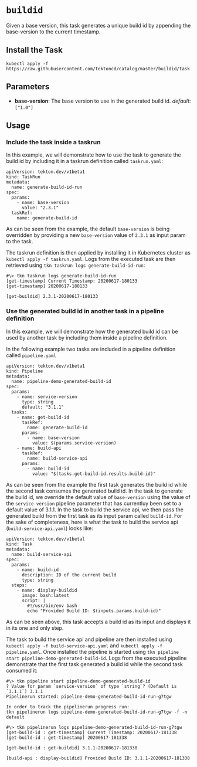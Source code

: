 # `buildid`

Given a base version, this task generates a unique build id by appending the base-version to the current timestamp.

## Install the Task

```
kubectl apply -f https://raw.githubusercontent.com/tektoncd/catalog/master/buildid/task.yaml
```

## Parameters

* **base-version**: The base version to use in the generated build id.  _default_: `["1.0"]`

## Usage

### Include the task inside a taskrun
In this example, we will demonstrate how to use the task to generate the build id by including it in a taskrun definition called `taskrun.yaml`:

```
apiVersion: tekton.dev/v1beta1
kind: TaskRun
metadata:
  name: generate-build-id-run
spec:
  params:
    - name: base-version
      value: "2.3.1"
  taskRef:
    name: generate-build-id
```

As can be seen from the example, the default `base-version` is being overridden by providing a new `base-version` value of `2.3.1` as input param to the task.

The taskrun definition is then applied by installing it in Kubernetes cluster as `kubectl apply -f taskrun.yaml`.
Logs from the executed task are then retrieved using `tkn taskrun logs generate-build-id-run`:

```
#\> tkn taskrun logs generate-build-id-run
[get-timestamp] Current Timestamp: 20200617-180133
[get-timestamp] 20200617-180133

[get-buildid] 2.3.1-20200617-180133

```

### Use the generated build id in another task in a pipeline definition
In this example, we will demonstrate how the generated build id can be used by another task by including them inside a pipeline definition.

In the following example two tasks are included in a pipeline definition called `pipeline.yaml`

```
apiVersion: tekton.dev/v1beta1
kind: Pipeline
metadata:
  name: pipeline-demo-generated-build-id
spec:
  params:
    - name: service-version
      type: string
      default: "3.1.1"
  tasks:
    - name: get-build-id
      taskRef:
        name: generate-build-id
      params:  
        - name: base-version
          value: $(params.service-version)       
    - name: build-api
      taskRef:
        name: build-service-api
      params:
        - name: build-id
          value: "$(tasks.get-build-id.results.build-id)"
```
As can be seen from the example the first task generates the build id while the second task consumes the generated build id.
In the task to generate the build id, we override the default value of `base-version` using the value of the `service-version` pipeline parameter that has currentluy been set to a default value of 3.1.1.
In the task to build the service api, we then pass the generated build from the first task as its input param called `build-id`.
For the sake of completeness, here is what the task to build the service api (`build-service-api.yaml`) looks like:

```
apiVersion: tekton.dev/v1betal
kind: Task
metadata:
  name: build-service-api
spec:
  params:
    - name: build-id
      description: ID of the current build
      type: string                          
  steps:
    - name: display-buildid
      image: bash:latest
      script: |
        #!/usr/bin/env bash
        echo "Provided Build ID: $(inputs.params.build-id)"
```

As can be seen above, this task accepts a build id as its input and displays it in its one and only step.

The task to build the service api and pipeline are then installed using `kubectl apply -f build-service-api.yaml` and `kubectl apply -f pipeline.yaml`.
Once installed the pipeline is started using `tkn pipeline start pipeline-demo-generated-build-id`.
Logs from the executed pipeline demonstrate that the first task generated a build id while the second task consumed it:

```
#\> tkn pipeline start pipeline-demo-generated-build-id
? Value for param `service-version` of type `string`? (Default is `3.1.1`) 3.1.1
Pipelinerun started: pipeline-demo-generated-build-id-run-g7tgw

In order to track the pipelinerun progress run:
tkn pipelinerun logs pipeline-demo-generated-build-id-run-g7tgw -f -n default

#\> tkn pipelinerun logs pipeline-demo-generated-build-id-run-g7tgw
[get-build-id : get-timestamp] Current Timestamp: 20200617-181338
[get-build-id : get-timestamp] 20200617-181338

[get-build-id : get-buildid] 3.1.1-20200617-181338

[build-api : display-buildid] Provided Build ID: 3.1.1-20200617-181338
```